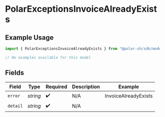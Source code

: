 # PolarExceptionsInvoiceAlreadyExists

## Example Usage

```typescript
import { PolarExceptionsInvoiceAlreadyExists } from "@polar-sh/sdk/models/errors/polarexceptionsinvoicealreadyexists.js";

// No examples available for this model
```

## Fields

| Field                | Type                 | Required             | Description          | Example              |
| -------------------- | -------------------- | -------------------- | -------------------- | -------------------- |
| `error`              | *string*             | :heavy_check_mark:   | N/A                  | InvoiceAlreadyExists |
| `detail`             | *string*             | :heavy_check_mark:   | N/A                  |                      |
